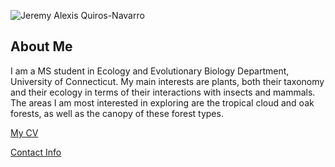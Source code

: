 ![Jeremy Alexis Quiros-Navarro](Photo_1.jpg)

## About Me
I am a MS student in Ecology and Evolutionary Biology Department, University of Connecticut. My main interests are plants, both their taxonomy and their ecology in terms of their interactions with insects and mammals. The areas I am most interested in exploring are the tropical cloud and oak forests, as well as the canopy of these forest types. 

[My CV](PDFs/cv.pdf)

[Contact Info](contact-info.html) 
